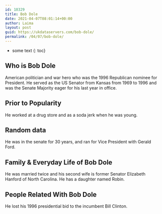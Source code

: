 ```yaml
---
id: 10329
title: Bob Dole
date: 2021-04-07T08:01:14+00:00
author: Laima
layout: post
guid: https://ukdataservers.com/bob-dole/
permalink: /04/07/bob-dole/
---
```


* some text
{: toc}


## Who is Bob Dole
                  
                  
                  
American politician and war hero who was the 1996 Republican nominee for President. He served as the US Senator from Kansas from 1969 to 1996 and was the Senate Majority eager for his last year in office. 
                  
              
            
              
            
                
                
                
## Prior to Popularity
                  
                  
                  
He worked at a drug store and as a soda jerk when he was young. 
                  
              
            
              
            
                
                
                
## Random data
                  
                  
                  
He was in the senate for 30 years, and ran for Vice President with Gerald Ford. 
                  
              
            
              
            
                
                
                
## Family & Everyday Life of Bob Dole
                  
                  
                  
He was married twice and his second wife is former Senator Elizabeth Hanford of North Carolina. He has a daughter named Robin. 
                  
              
            
              
            
                
                
                
## People Related With Bob Dole
                  
                  
                  
He lost his 1996 presidential bid to the incumbent Bill Clinton. 
                  
              
            
              
            
                
              
            
              
              
            
            
              
            
          
          
          